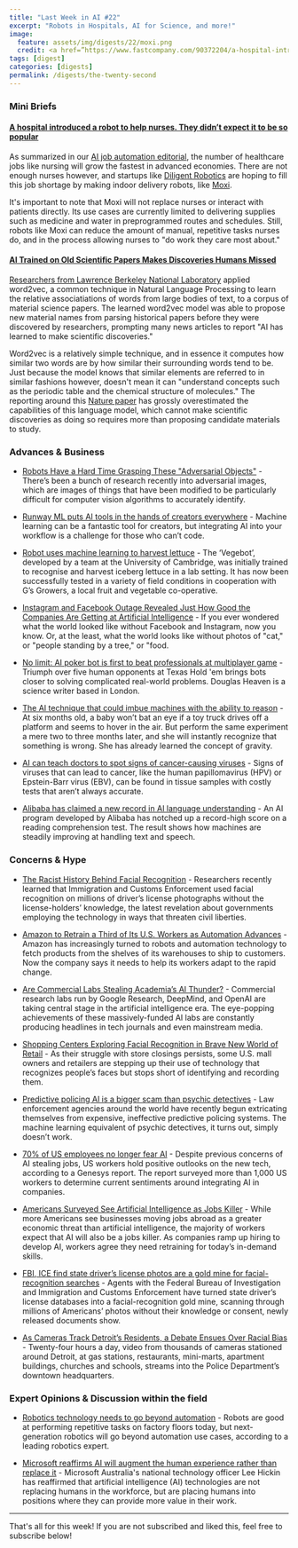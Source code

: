 ```yaml
---
title: "Last Week in AI #22"
excerpt: "Robots in Hospitals, AI for Science, and more!"
image: 
  feature: assets/img/digests/22/moxi.png
  credit: <a href=”https://www.fastcompany.com/90372204/a-hospital-introduced-a-robot-to-help-nurses-they-didnt-expect-it-to-be-so-popular”>Katherine Schwab/Fast Company</a>
tags: [digest]
categories: [digests]
permalink: /digests/the-twenty-second
---
```


### Mini Briefs

#### [A hospital introduced a robot to help nurses. They didn’t expect it to be so popular](https://www.fastcompany.com/90372204/a-hospital-introduced-a-robot-to-help-nurses-they-didnt-expect-it-to-be-so-popular)

As summarized in our [AI job automation editorial](https://www.skynettoday.com/editorials/ai-automation-job-loss), the number of healthcare jobs like nursing will grow the fastest in advanced economies.
There are not enough nurses however, and startups like [Diligent Robotics](https://diligentrobots.com/) are hoping to fill this job shortage by making indoor delivery robots, like [Moxi](https://diligentrobots.com/moxi). 

It's important to note that Moxi will not replace nurses or interact with patients directly. Its use cases are currently limited to delivering supplies such as medicine and water in preprogrammed routes and schedules. Still, robots like Moxi can reduce the amount of manual, repetitive tasks nurses do, and in the process allowing nurses to "do work they care most about."

#### [AI Trained on Old Scientific Papers Makes Discoveries Humans Missed](https://www.vice.com/en_us/article/neagpb/ai-trained-on-old-scientific-papers-makes-discoveries-humans-missed)

[Researchers from Lawrence Berkeley National Laboratory](https://hackingmaterials.lbl.gov/index.html) applied word2vec, a common technique in Natural Language Processing to learn the relative associatiations of words from large bodies of text, to a corpus of material science papers. The learned word2vec model was able to propose new material names from parsing historical papers before they were discovered by researchers, prompting many news articles to report "AI has learned to make scientific discoveries."

Word2vec is a relatively simple technique, and in essence it computes how similar two words are by how similar their surrounding words tend to be. Just because the model knows that similar elements are referred to in similar fashions however, doesn't mean it can "understand concepts such as the periodic table and the chemical structure of molecules." The reporting around this [Nature paper](https://www.nature.com/articles/s41586-019-1335-8.epdf) has grossly overestimated the capabilities of this language model, which cannot make scientific discoveries as doing so requires more than proposing candidate materials to study.

### Advances & Business

* [Robots Have a Hard Time Grasping These "Adversarial Objects"](https://spectrum.ieee.org/automaton/robotics/robotics-hardware/uc-berkeley-adversarial-objects-for-robots) - There’s been a bunch of research recently into adversarial images, which are images of things that have been modified to be particularly difficult for computer vision algorithms to accurately identify.

* [Runway ML puts AI tools in the hands of creators everywhere](https://www.theverge.com/2019/7/10/20682307/ai-machine-learning-easy-to-use-models-creatives-runway-ml) - Machine learning can be a fantastic tool for creators, but integrating AI into your workflow is a challenge for those who can’t code.

* [Robot uses machine learning to harvest lettuce](https://www.cam.ac.uk/research/news/robot-uses-machine-learning-to-harvest-lettuce) - The ‘Vegebot’, developed by a team at the University of Cambridge, was initially trained to recognise and harvest iceberg lettuce in a lab setting. It has now been successfully tested in a variety of field conditions in cooperation with G’s Growers, a local fruit and vegetable co-operative.

* [Instagram and Facebook Outage Revealed Just How Good the Companies Are Getting at Artificial Intelligence](https://www.inc.com/jason-aten/instagram-facebook-outage-revealed-just-how-good-companies-are-getting-at-artificial-intelligence.html) - If you ever wondered what the world looked like without Facebook and Instagram, now you know. Or, at the least, what the world looks like without photos of "cat," or "people standing by a tree," or "food.

* [No limit: AI poker bot is first to beat professionals at multiplayer game](https://www.nature.com/articles/d41586-019-02156-9) - Triumph over five human opponents at Texas Hold 'em brings bots closer to solving complicated real-world problems. Douglas Heaven is a science writer based in London.

* [The AI technique that could imbue machines with the ability to reason](https://www.technologyreview.com/s/613954/the-next-ai-revolution-will-come-from-machine-learnings-most-underrated-form/) - At six months old, a baby won’t bat an eye if a toy truck drives off a platform and seems to hover in the air. But perform the same experiment a mere two to three months later, and she will instantly recognize that something is wrong. She has already learned the concept of gravity.

* [AI can teach doctors to spot signs of cancer-causing viruses](https://www.newscientist.com/article/2209237-ai-can-teach-doctors-to-spot-signs-of-cancer-causing-viruses/) - Signs of viruses that can lead to cancer, like the human papillomavirus (HPV) or Epstein-Barr virus (EBV), can be found in tissue samples with costly tests that aren’t always accurate.

* [Alibaba has claimed a new record in AI language understanding](https://www.technologyreview.com/f/613931/alibaba-has-claimed-a-new-record-in-ai-language-understanding/) - An AI program developed by Alibaba has notched up a record-high score on a reading comprehension test. The result shows how machines are steadily improving at handling text and speech. 

### Concerns & Hype

* [The Racist History Behind Facial Recognition](https://www.nytimes.com/2019/07/10/opinion/facial-recognition-race.html) - Researchers recently learned that Immigration and Customs Enforcement used facial recognition on millions of driver’s license photographs without the license-holders’ knowledge, the latest revelation about governments employing the technology in ways that threaten civil liberties.

* [Amazon to Retrain a Third of Its U.S. Workers as Automation Advances](https://www.nytimes.com/2019/07/11/technology/amazon-workers-retraining-automation.html) - Amazon has increasingly turned to robots and automation technology to fetch products from the shelves of its warehouses to ship to customers. Now the company says it needs to help its workers adapt to the rapid change.

* [Are Commercial Labs Stealing Academia’s AI Thunder?](https://medium.com/syncedreview/are-commercial-labs-stealing-academias-ai-thunder-dd51cf4bd8d6) - Commercial research labs run by Google Research, DeepMind, and OpenAI are taking central stage in the artificial intelligence era. The eye-popping achievements of these massively-funded AI labs are constantly producing headlines in tech journals and even mainstream media.

* [Shopping Centers Exploring Facial Recognition in Brave New World of Retail](https://www.wsj.com/articles/shopping-centers-exploring-facial-recognition-in-brave-new-world-of-retail-11562068802) - As their struggle with store closings persists, some U.S. mall owners and retailers are stepping up their use of technology that recognizes people’s faces but stops short of identifying and recording them.

* [Predictive policing AI is a bigger scam than psychic detectives](https://thenextweb.com/artificial-intelligence/2019/07/08/predictive-policing-ai-is-a-bigger-scam-than-psychic-detectives/) - Law enforcement agencies around the world have recently begun extricating themselves from expensive, ineffective predictive policing systems. The machine learning equivalent of psychic detectives, it turns out, simply doesn’t work.

* [70% of US employees no longer fear AI](https://www.techrepublic.com/article/70-of-us-employees-no-longer-fear-ai/) - Despite previous concerns of AI stealing jobs, US workers hold positive outlooks on the new tech, according to a Genesys report. The report surveyed more than 1,000 US workers to determine current sentiments around integrating AI in companies.

* [Americans Surveyed See Artificial Intelligence as Jobs Killer](https://www.bloomberg.com/news/articles/2019-07-09/americans-surveyed-see-artificial-intelligence-as-jobs-killer) - While more Americans see businesses moving jobs abroad as a greater economic threat than artificial intelligence, the majority of workers expect that AI will also be a jobs killer. As companies ramp up hiring to develop AI, workers agree they need retraining for today’s in-demand skills.

* [FBI, ICE find state driver’s license photos are a gold mine for facial-recognition searches](https://www.washingtonpost.com/technology/2019/07/07/fbi-ice-find-state-drivers-license-photos-are-gold-mine-facial-recognition-searches/) - Agents with the Federal Bureau of Investigation and Immigration and Customs Enforcement have turned state driver’s license databases into a facial-recognition gold mine, scanning through millions of Americans’ photos without their knowledge or consent, newly released documents show.

* [As Cameras Track Detroit’s Residents, a Debate Ensues Over Racial Bias](https://www.nytimes.com/2019/07/08/us/detroit-facial-recognition-cameras.html) - Twenty-four hours a day, video from thousands of cameras stationed around Detroit, at gas stations, restaurants, mini-marts, apartment buildings, churches and schools, streams into the Police Department’s downtown headquarters.

### Expert Opinions & Discussion within the field

* [Robotics technology needs to go beyond automation](https://www.computerweekly.com/news/252466345/Robotics-technology-needs-to-go-beyond-automation) - Robots are good at performing repetitive tasks on factory floors today, but next-generation robotics will go beyond automation use cases, according to a leading robotics expert.

* [Microsoft reaffirms AI will augment the human experience rather than replace it](https://www.zdnet.com/article/microsoft-reaffirms-ai-will-augment-the-human-experience-rather-than-replace-it/) - Microsoft Australia's national technology officer Lee Hickin has reaffirmed that artificial intelligence (AI) technologies are not replacing humans in the workforce, but are placing humans into positions where they can provide more value in their work.

<hr>

That's all for this week! If you are not subscribed and liked this, feel free to subscribe below!
